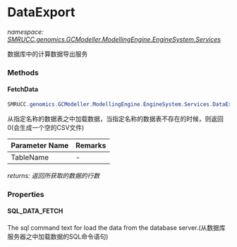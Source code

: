 ﻿# DataExport
_namespace: [SMRUCC.genomics.GCModeller.ModellingEngine.EngineSystem.Services](./index.md)_

数据库中的计算数据导出服务



### Methods

#### FetchData
```csharp
SMRUCC.genomics.GCModeller.ModellingEngine.EngineSystem.Services.DataExport.FetchData(System.String)
```
从指定名称的数据表之中加载数据，当指定名称的数据表不存在的时候，则返回0(会生成一个空的CSV文件)

|Parameter Name|Remarks|
|--------------|-------|
|TableName|-|


_returns: 返回所获取的数据的行数_


### Properties

#### SQL_DATA_FETCH
The sql command text for load the data from the database server.(从数据库服务器之中加载数据的SQL命令语句)
